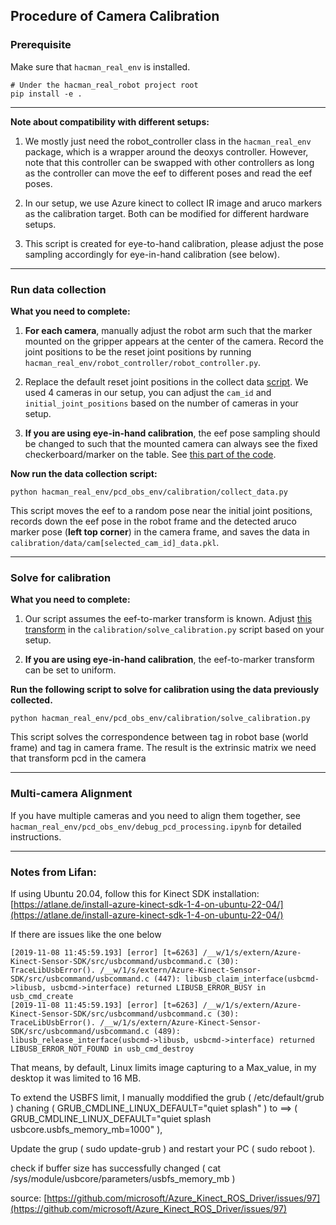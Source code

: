 ## Procedure of Camera Calibration

### Prerequisite

Make sure that `hacman_real_env` is installed. 

```
# Under the hacman_real_robot project root
pip install -e .
``````

----

**Note about compatibility with different setups:**

1. We mostly just need the robot_controller class in the `hacman_real_env` package, which is a wrapper around the deoxys controller. However, note that this controller can be swapped with other controllers as long as the controller can move the eef to different poses and read the eef poses.

2. In our setup, we use Azure kinect to collect IR image and aruco markers as the calibration target. Both can be modified for different hardware setups.

3. This script is created for eye-to-hand calibration, please adjust the pose sampling accordingly for eye-in-hand calibration (see below).

----

### Run data collection

**What you need to complete:**

1. **For each camera**, manually adjust the robot arm such that the marker mounted on the gripper appears at the center of the camera. Record the joint positions to be the reset joint positions by running `hacman_real_env/robot_controller/robot_controller.py`.

2. Replace the default reset joint positions in the collect data [script](https://github.com/JiangBowen0008/hacman_real_robot/blob/7ed085abc75111fb5d683ba58a366e83ffffcf47/hacman_real_env/pcd_obs_env/calibration/collect_data.py#L77). We used 4 cameras in our setup, you can adjust the `cam_id` and `initial_joint_positions` based on the number of cameras in your setup.

3. **If you are using eye-in-hand calibration**, the eef pose sampling should be changed to such that the mounted camera can always see the fixed checkerboard/marker on the table. See [this part of the code](https://github.com/JiangBowen0008/hacman_real_robot/blob/7ed085abc75111fb5d683ba58a366e83ffffcf47/hacman_real_env/pcd_obs_env/calibration/collect_data.py#L37).


**Now run the data collection script:**

```
python hacman_real_env/pcd_obs_env/calibration/collect_data.py
```

This script moves the eef to a random pose near the initial joint positions, records down the eef pose in the robot frame and the detected aruco marker pose (**left top corner**) in the camera frame, and saves the data in `calibration/data/cam[selected_cam_id]_data.pkl`.


----

### Solve for calibration

**What you need to complete:**

1. Our script assumes the eef-to-marker transform is known. Adjust [this transform](https://github.com/JiangBowen0008/hacman_real_robot/blob/7ed085abc75111fb5d683ba58a366e83ffffcf47/hacman_real_env/pcd_obs_env/calibration/solve_calibration.py#L7) in the `calibration/solve_calibration.py` script based on your setup.

2. **If you are using eye-in-hand calibration**, the eef-to-marker transform can be set to uniform.


**Run the following script to solve for calibration using the data previously collected.**

```
python hacman_real_env/pcd_obs_env/calibration/solve_calibration.py
```

This script solves the correspondence between tag in robot base (world frame) and tag in camera frame. The result is the extrinsic matrix we need that transform pcd in the camera

----

### Multi-camera Alignment

If you have multiple cameras and you need to align them together, see `hacman_real_env/pcd_obs_env/debug_pcd_processing.ipynb` for detailed instructions.


---

### Notes from Lifan:

If using Ubuntu 20.04, follow this for Kinect SDK installation: [https://atlane.de/install-azure-kinect-sdk-1-4-on-ubuntu-22-04/](https://atlane.de/install-azure-kinect-sdk-1-4-on-ubuntu-22-04/)

If there are issues like the one below

```
[2019-11-08 11:45:59.193] [error] [t=6263] /__w/1/s/extern/Azure-Kinect-Sensor-SDK/src/usbcommand/usbcommand.c (30): TraceLibUsbError(). /__w/1/s/extern/Azure-Kinect-Sensor-SDK/src/usbcommand/usbcommand.c (447): libusb_claim_interface(usbcmd->libusb, usbcmd->interface) returned LIBUSB_ERROR_BUSY in usb_cmd_create 
[2019-11-08 11:45:59.193] [error] [t=6263] /__w/1/s/extern/Azure-Kinect-Sensor-SDK/src/usbcommand/usbcommand.c (30): TraceLibUsbError(). /__w/1/s/extern/Azure-Kinect-Sensor-SDK/src/usbcommand/usbcommand.c (489): libusb_release_interface(usbcmd->libusb, usbcmd->interface) returned LIBUSB_ERROR_NOT_FOUND in usb_cmd_destroy 
```

That means, by default, Linux limits image capturing to a Max_value, in my desktop it was limited to 16 MB.

To extend the USBFS limit, I manually moddified the grub
( /etc/default/grub ) chaning ( GRUB_CMDLINE_LINUX_DEFAULT="quiet splash" ) to ==> ( GRUB_CMDLINE_LINUX_DEFAULT="quiet splash usbcore.usbfs_memory_mb=1000" ),

Update the grup ( sudo update-grub ) and restart your PC ( sudo reboot ).

check if buffer size has successfully changed ( cat /sys/module/usbcore/parameters/usbfs_memory_mb )

source: [https://github.com/microsoft/Azure_Kinect_ROS_Driver/issues/97](https://github.com/microsoft/Azure_Kinect_ROS_Driver/issues/97)




